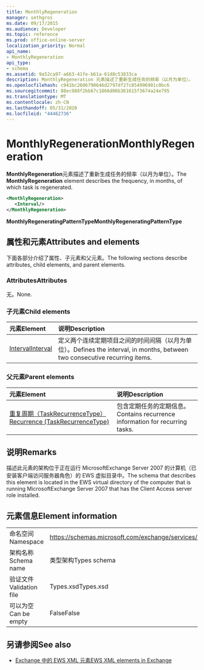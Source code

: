 ```yaml
---
title: MonthlyRegeneration
manager: sethgros
ms.date: 09/17/2015
ms.audience: Developer
ms.topic: reference
ms.prod: office-online-server
localization_priority: Normal
api_name:
- MonthlyRegeneration
api_type:
- schema
ms.assetid: 9a52ca97-a663-41fe-b61a-61d8c53833ca
description: MonthlyRegeneration 元素描述了重新生成任务的频率（以月为单位）。
ms.openlocfilehash: c941bc2606790646d2797df27c854996901c0bc6
ms.sourcegitcommit: 88ec988f2bb67c1866d06b361615f3674a24e795
ms.translationtype: MT
ms.contentlocale: zh-CN
ms.lasthandoff: 05/31/2020
ms.locfileid: "44462736"
---
```

# <a name="monthlyregeneration"></a><span data-ttu-id="58664-103">MonthlyRegeneration</span><span class="sxs-lookup"><span data-stu-id="58664-103">MonthlyRegeneration</span></span>

<span data-ttu-id="58664-104">**MonthlyRegeneration**元素描述了重新生成任务的频率（以月为单位）。</span><span class="sxs-lookup"><span data-stu-id="58664-104">The **MonthlyRegeneration** element describes the frequency, in months, of which task is regenerated.</span></span> 
  
```xml
<MonthlyRegeneration>
   <Interval/>
</MonthlyRegeneration>
```

 <span data-ttu-id="58664-105">**MonthlyRegeneratingPatternType**</span><span class="sxs-lookup"><span data-stu-id="58664-105">**MonthlyRegeneratingPatternType**</span></span>
## <a name="attributes-and-elements"></a><span data-ttu-id="58664-106">属性和元素</span><span class="sxs-lookup"><span data-stu-id="58664-106">Attributes and elements</span></span>

<span data-ttu-id="58664-107">下面各部分介绍了属性、子元素和父元素。</span><span class="sxs-lookup"><span data-stu-id="58664-107">The following sections describe attributes, child elements, and parent elements.</span></span>
  
### <a name="attributes"></a><span data-ttu-id="58664-108">Attributes</span><span class="sxs-lookup"><span data-stu-id="58664-108">Attributes</span></span>

<span data-ttu-id="58664-109">无。</span><span class="sxs-lookup"><span data-stu-id="58664-109">None.</span></span>
  
### <a name="child-elements"></a><span data-ttu-id="58664-110">子元素</span><span class="sxs-lookup"><span data-stu-id="58664-110">Child elements</span></span>

|<span data-ttu-id="58664-111">**元素**</span><span class="sxs-lookup"><span data-stu-id="58664-111">**Element**</span></span>|<span data-ttu-id="58664-112">**说明**</span><span class="sxs-lookup"><span data-stu-id="58664-112">**Description**</span></span>|
|:-----|:-----|
|[<span data-ttu-id="58664-113">Interval</span><span class="sxs-lookup"><span data-stu-id="58664-113">Interval</span></span>](interval.md) <br/> |<span data-ttu-id="58664-114">定义两个连续定期项目之间的时间间隔（以月为单位）。</span><span class="sxs-lookup"><span data-stu-id="58664-114">Defines the interval, in months, between two consecutive recurring items.</span></span>  <br/> |
   
### <a name="parent-elements"></a><span data-ttu-id="58664-115">父元素</span><span class="sxs-lookup"><span data-stu-id="58664-115">Parent elements</span></span>

|<span data-ttu-id="58664-116">**元素**</span><span class="sxs-lookup"><span data-stu-id="58664-116">**Element**</span></span>|<span data-ttu-id="58664-117">**说明**</span><span class="sxs-lookup"><span data-stu-id="58664-117">**Description**</span></span>|
|:-----|:-----|
|[<span data-ttu-id="58664-118">重复周期（TaskRecurrenceType）</span><span class="sxs-lookup"><span data-stu-id="58664-118">Recurrence (TaskRecurrenceType)</span></span>](recurrence-taskrecurrencetype.md) <br/> |<span data-ttu-id="58664-119">包含定期任务的定期信息。</span><span class="sxs-lookup"><span data-stu-id="58664-119">Contains recurrence information for recurring tasks.</span></span>  <br/> |
   
## <a name="remarks"></a><span data-ttu-id="58664-120">说明</span><span class="sxs-lookup"><span data-stu-id="58664-120">Remarks</span></span>

<span data-ttu-id="58664-121">描述此元素的架构位于正在运行 MicrosoftExchange Server 2007 的计算机（已安装客户端访问服务器角色）的 EWS 虚拟目录中。</span><span class="sxs-lookup"><span data-stu-id="58664-121">The schema that describes this element is located in the EWS virtual directory of the computer that is running MicrosoftExchange Server 2007 that has the Client Access server role installed.</span></span>
  
## <a name="element-information"></a><span data-ttu-id="58664-122">元素信息</span><span class="sxs-lookup"><span data-stu-id="58664-122">Element information</span></span>

|||
|:-----|:-----|
|<span data-ttu-id="58664-123">命名空间</span><span class="sxs-lookup"><span data-stu-id="58664-123">Namespace</span></span>  <br/> |https://schemas.microsoft.com/exchange/services/2006/types  <br/> |
|<span data-ttu-id="58664-124">架构名称</span><span class="sxs-lookup"><span data-stu-id="58664-124">Schema name</span></span>  <br/> |<span data-ttu-id="58664-125">类型架构</span><span class="sxs-lookup"><span data-stu-id="58664-125">Types schema</span></span>  <br/> |
|<span data-ttu-id="58664-126">验证文件</span><span class="sxs-lookup"><span data-stu-id="58664-126">Validation file</span></span>  <br/> |<span data-ttu-id="58664-127">Types.xsd</span><span class="sxs-lookup"><span data-stu-id="58664-127">Types.xsd</span></span>  <br/> |
|<span data-ttu-id="58664-128">可以为空</span><span class="sxs-lookup"><span data-stu-id="58664-128">Can be empty</span></span>  <br/> |<span data-ttu-id="58664-129">False</span><span class="sxs-lookup"><span data-stu-id="58664-129">False</span></span>  <br/> |
   
## <a name="see-also"></a><span data-ttu-id="58664-130">另请参阅</span><span class="sxs-lookup"><span data-stu-id="58664-130">See also</span></span>



- [<span data-ttu-id="58664-131">Exchange 中的 EWS XML 元素</span><span class="sxs-lookup"><span data-stu-id="58664-131">EWS XML elements in Exchange</span></span>](ews-xml-elements-in-exchange.md)

